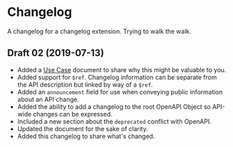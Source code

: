 # Changelog

A changelog for a changelog extension. Trying to walk the walk.

## Draft 02 (2019-07-13)

- Added a [Use Case](./use-cases.md) document to share why this might be valuable to you.
- Added support for `$ref`. Changelog information can be separate from the API description but linked by way of a `$ref`.
- Added an `announcement` field for use when conveying public information about an API change.
- Added the ability to add a changelog to the root OpenAPI Object so API-wide changes can be expressed.
- Included a new section about the `deprecated` conflict with OpenAPI.
- Updated the document for the sake of clarity.
- Added this changelog to share what's changed.
